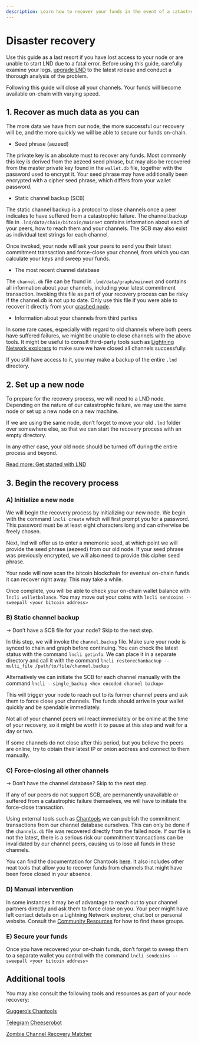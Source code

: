 ```yaml
---
description: Learn how to recover your funds in the event of a catastrophic failure.
---
```


# Disaster recovery

Use this guide as a last resort if you have lost access to your node or are unable to start LND due to a fatal error. Before using this guide, carefully examine your logs, [upgrade LND](run-lnd.md#part-4-upgrade-lnd) to the latest release and conduct a thorough analysis of the problem.

Following this guide will close all your channels. Your funds will become available on-chain with varying speed.

## **1. Recover as much data as you can**

The more data we have from our node, the more successful our recovery will be, and the more quickly we will be able to secure our funds on-chain.

* Seed phrase (aezeed)

The private key is an absolute must to recover any funds. Most commonly this key is derived from the aezeed seed phrase, but may also be recovered from the master private key found in the `wallet.db` file, together with the password used to encrypt it. Your seed phrase may have additionally been encrypted with a cipher seed phrase, which differs from your wallet password.

* Static channel backup (SCB)

The static channel backup is a protocol to close channels once a peer indicates to have suffered from a catastrophic failure. The channel.backup file in `.lnd/data/chain/bitcoin/mainnet` contains information about each of your peers, how to reach them and your channels. The SCB may also exist as individual text strings for each channel.

Once invoked, your node will ask your peers to send you their latest commitment transaction and force-close your channel, from which you can calculate your keys and sweep your funds.

* The most recent channel database

The `channel.db` file can be found in `.lnd/data/graph/mainnet` and contains all information about your channels, including your latest commitment transaction. Invoking this file as part of your recovery process can be risky if the channel.db is not up to date. Only use this file if you were able to recover it directly from your [crashed node](safety.md).

* Information about your channels from third parties

In some rare cases, especially with regard to old channels where both peers have suffered failures, we might be unable to close channels with the above tools. It might be useful to consult third-party tools such as [Lightning Network explorers](../../community-resources/resource-list.md#docs-internal-guid-c8a6648f-7fff-39eb-c8cc-47fadeadad71) to make sure we have closed all channels successfully.

If you still have access to it, you may make a backup of the entire `.lnd` directory.

## **2. Set up a new node**

To prepare for the recovery process, we will need to a LND node. Depending on the nature of our catastrophic failure, we may use the same node or set up a new node on a new machine.

If we are using the same node, don’t forget to move your old `.lnd` folder over somewhere else, so that we can start the recovery process with an empty directory.

In any other case, your old node should be turned off during the entire process and beyond.

[Read more: Get started with LND](run-lnd.md)

## **3. Begin the recovery process**

### **A) Initialize a new node**

We will begin the recovery process by initializing our new node. We begin with the command `lncli create` which will first prompt you for a password. This password must be at least eight characters long and can otherwise be freely chosen.

Next, lnd will offer us to enter a mnemonic seed, at which point we will provide the seed phrase (aezeed) from our old node. If your seed phrase was previously encrypted, we will also need to provide this cipher seed phrase.

Your node will now scan the bitcoin blockchain for eventual on-chain funds it can recover right away. This may take a while.

Once complete, you will be able to check your on-chain wallet balance with `lncli walletbalance`. You may move out your coins with `lncli sendcoins --sweepall <your bitcoin address>`

### **B) Static channel backup**

\-> Don’t have a SCB file for your node? Skip to the next step.

In this step, we will invoke the `channel.backup` file. Make sure your node is synced to chain and graph before continuing. You can check the latest status with the command `lncli getinfo`. We can place it in a separate directory and call it with the command `lncli restorechanbackup --multi_file /path/to/file/channel.backup`

Alternatively we can initiate the SCB for each channel manually with the command `lncli --single_backup <hex encoded channel backup>`

This will trigger your node to reach out to its former channel peers and ask them to force close your channels. The funds should arrive in your wallet quickly and be spendable immediately.

Not all of your channel peers will react immediately or be online at the time of your recovery, so it might be worth it to pause at this step and wait for a day or two.

If some channels do not close after this period, but you believe the peers are online, try to obtain their latest IP or onion address and connect to them manually.

### **C) Force-closing all other channels**

\-> Don’t have the channel database? Skip to the next step.

If any of our peers do not support SCB, are permanently unavailable or suffered from a catastrophic failure themselves, we will have to initiate the force-close transaction.

Using external tools such as [Chantools](https://github.com/guggero/chantools) we can publish the commitment transactions from our channel database ourselves. This can only be done if the `channels.db` file was recovered directly from the failed node. If our file is not the latest, there is a serious risk our commitment transactions can be invalidated by our channel peers, causing us to lose all funds in these channels.

You can find the documentation for Chantools [here](https://github.com/guggero/chantools). It also includes other neat tools that allow you to recover funds from channels that might have been force closed in your absence.

### **D) Manual intervention**

In some instances it may be of advantage to reach out to your channel partners directly and ask them to force close on you. Your peer might have left contact details on a Lightning Network explorer, chat bot or personal website. Consult the [Community Resources](../../community-resources/resource-list.md) for how to find these groups.

### **E) Secure your funds**

Once you have recovered your on-chain funds, don’t forget to sweep them to a separate wallet you control with the command `lncli sendcoins --sweepall <your bitcoin address>`

## **Additional tools**

You may also consult the following tools and resources as part of your node recovery:

[Guggero’s Chantools](https://github.com/guggero/chantools)

[Telegram Cheeserobot](https://t.me/cheeserobot)

[Zombie Channel Recovery Matcher](https://node-recovery.com/)
